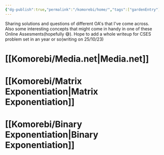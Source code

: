 ```yaml
---
{"dg-publish":true,"permalink":"/komorebi/home/","tags":["gardenEntry"],"created":"2023-10-25T19:24:36.303+05:30","updated":"2023-10-25T20:16:49.933+05:30"}
---
```


Sharing solutions and questions of different OA's that I've come across.
Also some interesting concepts that might come in handy in one of these Online Assesments(hopefully 😅).
Hope to add a whole writeup for CSES problem set in an year or so(writing on 25/10/23) 
# [[Komorebi/Media.net\|Media.net]]
# [[Komorebi/Matrix Exponentiation\|Matrix Exponentiation]]
# [[Komorebi/Binary Exponentiation\|Binary Exponentiation]]
